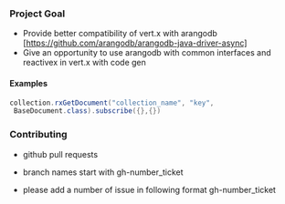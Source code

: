 ### Project Goal

* Provide better compatibility of vert.x with arangodb [https://github.com/arangodb/arangodb-java-driver-async]
* Give an opportunity to use arangodb with common interfaces and reactivex in vert.x with code gen

#### Examples 
```java
collection.rxGetDocument("collection_name", "key",
 BaseDocument.class).subscribe({},{})
```

### Contributing 

* github pull requests

* branch names start with gh-number_ticket

* please add a number of issue in following format gh-number_ticket

